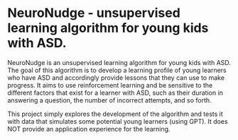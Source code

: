 # NeuroNudge - unsupervised learning algorithm for young kids with ASD.

NeuroNudge is an unsupervised learning algorithm for young kids with ASD. The goal of this algorithm is to develop a learning profile of young learners who have ASD and accordingly provide lessons that they can use to make progress. It aims to use reinforcement learning and be sensitive to the different factors that exist for a learner with ASD, such as their duration in answering a question, the number of incorrect attempts, and so forth.

This project simply explores the development of the algorithm and tests it with data that simulates some potential young learners (using GPT). It does NOT provide an application experience for the learning.

